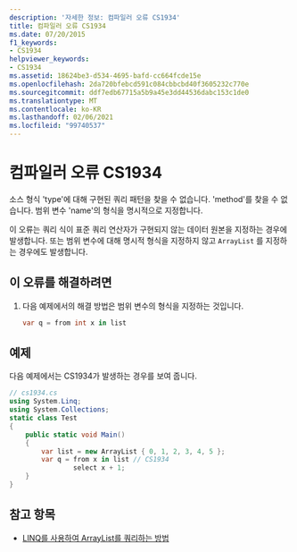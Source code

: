 ```yaml
---
description: '자세한 정보: 컴파일러 오류 CS1934'
title: 컴파일러 오류 CS1934
ms.date: 07/20/2015
f1_keywords:
- CS1934
helpviewer_keywords:
- CS1934
ms.assetid: 18624be3-d534-4695-bafd-cc664fcde15e
ms.openlocfilehash: 2da720bfebcd591c084cbbcbd40f3605232c770e
ms.sourcegitcommit: ddf7edb67715a5b9a45e3dd44536dabc153c1de0
ms.translationtype: MT
ms.contentlocale: ko-KR
ms.lasthandoff: 02/06/2021
ms.locfileid: "99740537"
---
```

# <a name="compiler-error-cs1934"></a>컴파일러 오류 CS1934

소스 형식 'type'에 대해 구현된 쿼리 패턴을 찾을 수 없습니다. 'method'를 찾을 수 없습니다. 범위 변수 'name'의 형식을 명시적으로 지정합니다.  
  
 이 오류는 쿼리 식이 표준 쿼리 연산자가 구현되지 않는 데이터 원본을 지정하는 경우에 발생합니다. 또는 범위 변수에 대해 명시적 형식을 지정하지 않고 `ArrayList` 를 지정하는 경우에도 발생합니다.  
  
## <a name="to-correct-this-error"></a>이 오류를 해결하려면  
  
1. 다음 예제에서의 해결 방법은 범위 변수의 형식을 지정하는 것입니다.  
  
    ```csharp  
    var q = from int x in list  
    ```  
  
## <a name="example"></a>예제  

 다음 예제에서는 CS1934가 발생하는 경우를 보여 줍니다.  
  
```csharp  
// cs1934.cs  
using System.Linq;  
using System.Collections;  
static class Test  
{  
    public static void Main()  
    {  
        var list = new ArrayList { 0, 1, 2, 3, 4, 5 };  
        var q = from x in list // CS1934  
                select x + 1;  
    }  
}  
```  
  
## <a name="see-also"></a>참고 항목

- [LINQ를 사용하여 ArrayList를 쿼리하는 방법](../programming-guide/concepts/linq/how-to-query-an-arraylist-with-linq.md)
